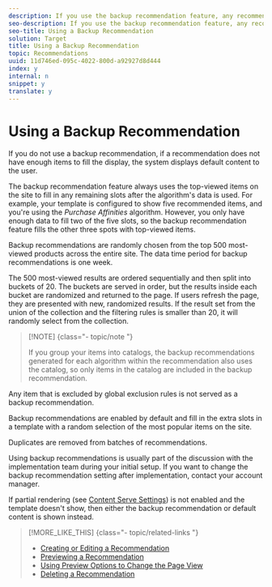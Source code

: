 ```yaml
---
description: If you use the backup recommendation feature, any recommendation that does not have enough recommended items will not display default content. Instead, recommendations display the results of the backup algorithm.
seo-description: If you use the backup recommendation feature, any recommendation that does not have enough recommended items will not display default content. Instead, recommendations display the results of the backup algorithm.
seo-title: Using a Backup Recommendation
solution: Target
title: Using a Backup Recommendation
topic: Recommendations
uuid: 11d746ed-095c-4022-800d-a92927d8d444
index: y
internal: n
snippet: y
translate: y
---
```


# Using a Backup Recommendation

If you do not use a backup recommendation, if a recommendation does not have enough items to fill the display, the system displays default content to the user. 

The backup recommendation feature always uses the top-viewed items on the site to fill in any remaining slots after the algorithm's data is used. For example, your template is configured to show five recommended items, and you're using the *Purchase Affinities* algorithm. However, you only have enough data to fill two of the five slots, so the backup recommendation feature fills the other three spots with top-viewed items. 

Backup recommendations are randomly chosen from the top 500 most-viewed products across the entire site. The data time period for backup recommendations is one week. 

The 500 most-viewed results are ordered sequentially and then split into buckets of 20. The buckets are served in order, but the results inside each bucket are randomized and returned to the page. If users refresh the page, they are presented with new, randomized results. If the result set from the union of the collection and the filtering rules is smaller than 20, it will randomly select from the collection. 


>[!NOTE] {class="- topic/note "}
>
>If you group your items into catalogs, the backup recommendations generated for each algorithm within the recommendation also uses the catalog, so only items in the catalog are included in the backup recommendation.



Any item that is excluded by global exclusion rules is not served as a backup recommendation. 

Backup recommendations are enabled by default and fill in the extra slots in a template with a random selection of the most popular items on the site. 

Duplicates are removed from batches of recommendations. 

Using backup recommendations is usually part of the discussion with the implementation team during your initial setup. If you want to change the backup recommendation setting after implementation, contact your account manager. 

If partial rendering (see [ Content Serve Settings](../../c_rec_mng_recs/c_Setting_Up_and_Deleting_a_Recommendation/t_create_edit_recs/c_content_serve_settings.md#concept_828721CF007E430DAC6E9ABFCDFA5CA4)) is not enabled and the template doesn't show, then either the backup recommendation or default content is shown instead. 
>[!MORE_LIKE_THIS] {class="- topic/related-links "}
>
>* [ Creating or Editing a Recommendation ](t_create_edit_recs.md#task_07791608B4DB4B3EB0EF981116F4B4E2)
>* [ Previewing a Recommendation ](t_previewing_recs.md#task_0841AD9A5CF640719A486C24F7D4D14F)
>* [ Using Preview Options to Change the Page View ](r_previewoptions_recs.md#reference_8EBD7A9F6CF247B79A9FDCB85AB55C82)
>* [ Deleting a Recommendation ](t_deleting_recs.md#task_0364B109FE5D4D0C81204F69DA001AD1)

